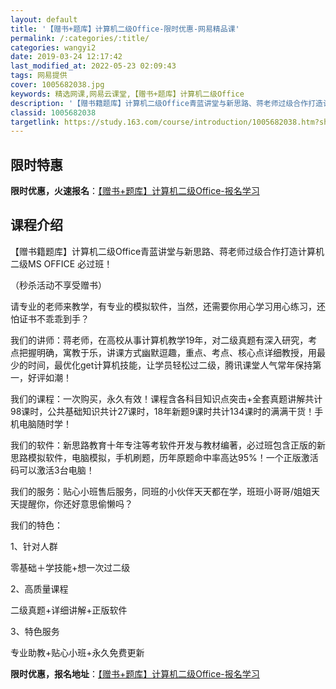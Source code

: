 ```yaml
---
layout: default
title: '【赠书+题库】计算机二级Office-限时优惠-网易精品课'
permalink: /:categories/:title/
categories: wangyi2
date: 2019-03-24 12:17:42
last_modified_at: 2022-05-23 02:09:43
tags: 网易提供
cover: 1005682038.jpg
keywords: 精选网课,网易云课堂,【赠书+题库】计算机二级Office
description: '【赠书籍题库】计算机二级Office青蓝讲堂与新思路、蒋老师过级合作打造计算机二级MSOFFICE必过班！（秒杀活动不享'
classid: 1005682038
targetlink: https://study.163.com/course/introduction/1005682038.htm?share=1&shareId=1025206652&utm_campaign=share&utm_medium=iphoneShare&utm_source=&utm_u=1025206652
---
```


## 限时特惠

**限时优惠，火速报名**：[【赠书+题库】计算机二级Office-报名学习](https://study.163.com/course/introduction/1005682038.htm?share=1&shareId=1025206652&utm_campaign=share&utm_medium=iphoneShare&utm_source=&utm_u=1025206652)

## 课程介绍

【赠书籍题库】计算机二级Office青蓝讲堂与新思路、蒋老师过级合作打造计算机二级MS OFFICE 必过班！

（秒杀活动不享受赠书）



请专业的老师来教学，有专业的模拟软件，当然，还需要你用心学习用心练习，还怕证书不乖乖到手？

 

我们的讲师：蒋老师，在高校从事计算机教学19年，对二级真题有深入研究，考点把握明确，寓教于乐，讲课方式幽默逗趣，重点、考点、核心点详细教授，用最少的时间，最优化get计算机技能，让学员轻松过二级，腾讯课堂人气常年保持第一，好评如潮！



我们的课程：一次购买，永久有效！课程含各科目知识点突击+全套真题讲解共计98课时，公共基础知识共计27课时，18年新题9课时共计134课时的满满干货！手机电脑随时学！



我们的软件：新思路教育十年专注等考软件开发与教材编著，必过班包含正版的新思路模拟软件，电脑模拟，手机刷题，历年原题命中率高达95%！一个正版激活码可以激活3台电脑！



我们的服务：贴心小班售后服务，同班的小伙伴天天都在学，班班小哥哥/姐姐天天提醒你，你还好意思偷懒吗？

 

我们的特色：

1、针对人群

零基础＋学技能+想一次过二级

2、高质量课程

二级真题+详细讲解+正版软件

3、特色服务

专业助教+贴心小班+永久免费更新

**限时优惠，报名地址**：[【赠书+题库】计算机二级Office-报名学习](https://study.163.com/course/introduction/1005682038.htm?share=1&shareId=1025206652&utm_campaign=share&utm_medium=iphoneShare&utm_source=&utm_u=1025206652)

